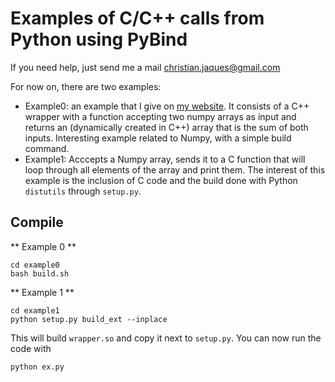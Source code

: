 # Examples of C/C++ calls from Python using PyBind

If you need help, just send me a mail christian.jaques@gmail.com

For now on, there are two examples:
- Example0: an example that I give on [my website](www.christianjaques.ch/code). It consists of a C++ wrapper with a function accepting two numpy arrays as input and returns an (dynamically created in C++) array that is the sum of both inputs.
Interesting example related to Numpy, with a simple build command.
- Example1: Acccepts a Numpy array, sends it to a C function that will loop through all elements of the array and print them. The interest of this example is the inclusion of C code and the build done with Python `distutils` through `setup.py`. 

## Compile

** Example 0 **

```
cd example0
bash build.sh
```

** Example 1 **
```
cd example1
python setup.py build_ext --inplace
```

This will build `wrapper.so` and copy it next to `setup.py`.
You can now run the code with 
```
python ex.py
```
